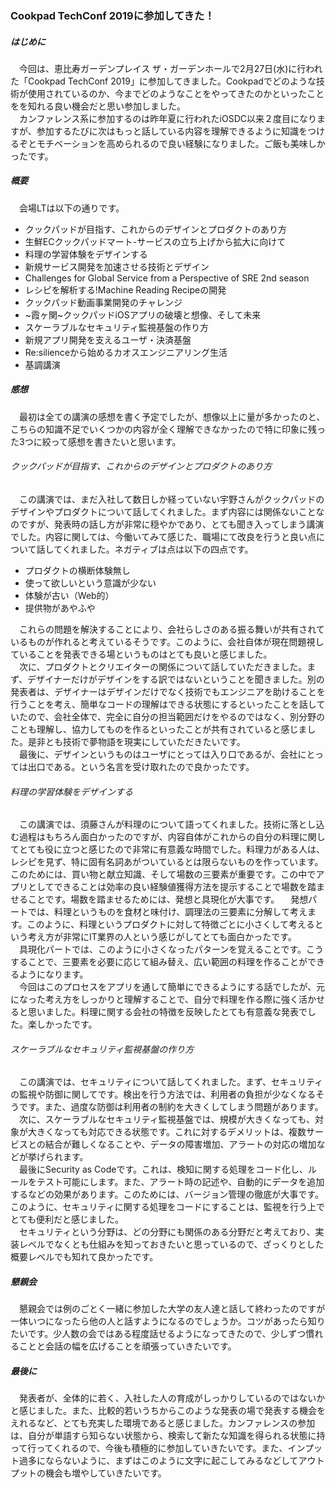 ### Cookpad TechConf 2019に参加してきた！
##### はじめに
　今回は、恵比寿ガーデンプレイス ザ・ガーデンホールで2月27日(水)に行われた「Cookpad TechConf 2019」に参加してきました。Cookpadでどのような技術が使用されているのか、今までどのようなことをやってきたのかといったことをを知れる良い機会だと思い参加しました。<br>
　カンファレンス系に参加するのは昨年夏に行われたiOSDC以来２度目になりますが、参加するたびに次はもっと話している内容を理解できるように知識をつけるぞとモチベーションを高められるので良い経験になりました。ご飯も美味しかったです。

##### 概要
　会場LTは以下の通りです。
* クックパッドが目指す、これからのデザインとプロダクトのあり方
* 生鮮ECクックパッドマート-サービスの立ち上げから拡大に向けて
* 料理の学習体験をデザインする
* 新規サービス開発を加速させる技術とデザイン
* Challenges for Global Service from a Perspective of SRE 2nd season
* レシピを解析する!Machine Reading Recipeの開発
* クックパッド動画事業開発のチャレンジ
* ~霞ヶ関~クックパッドiOSアプリの破壊と想像、そして未来
* スケーラブルなセキュリティ監視基盤の作り方
* 新規アプリ開発を支えるユーザ・決済基盤
* Re:silienceから始めるカオスエンジニアリング生活
* 基調講演

##### 感想
　最初は全ての講演の感想を書く予定でしたが、想像以上に量が多かったのと、こちらの知識不足でいくつかの内容が全く理解できなかったので特に印象に残った3つに絞って感想を書きたいと思います。
###### クックパッドが目指す、これからのデザインとプロダクトのあり方
　この講演では、まだ入社して数日しか経っていない宇野さんがクックパッドのデザインやプロダクトについて話してくれました。まず内容には関係ないことなのですが、発表時の話し方が非常に穏やかであり、とても聞き入ってしまう講演でした。内容に関しては、今働いてみて感じた、職場にて改良を行うと良い点について話してくれました。ネガティブは点は以下の四点です。
 - プロダクトの横断体験無し
 - 使って欲しいという意識が少ない
 - 体験が古い（Web的）
 - 提供物があやふや


 　これらの問題を解決することにより、会社らしさのある振る舞いが共有されているものが作れると考えているそうです。このように、会社自体が現在問題視していることを発表できる場というものはとても良いと感じました。<br>
 　次に、プロダクトとクリエイターの関係について話していただきました。まず、デザイナーだけがデザインをする訳ではないということを聞きました。別の発表者は、デザイナーはデザインだけでなく技術でもエンジニアを助けることを行うことを考え、簡単なコードの理解はできる状態にするといったことを話していたので、会社全体で、完全に自分の担当範囲だけをやるのではなく、別分野のことも理解し、協力してものを作るといったことが共有されていると感じました。是非とも技術で夢物語を現実にしていただきたいです。<br>
 　最後に、デザインというものはユーザにとっては入り口であるが、会社にとっては出口である。という名言を受け取れたので良かったです。

###### 料理の学習体験をデザインする
　この講演では、須藤さんが料理のについて語ってくれました。技術に落とし込む過程はもちろん面白かったのですが、内容自体がこれからの自分の料理に関してとても役に立つと感じたので非常に有意義な時間でした。料理力がある人は、レシピを見ず、特に固有名詞あがついているとは限らないものを作っています。このためには、買い物と献立知識、そして場数の三要素が重要です。この中でアプリとしてできることは効率の良い経験値獲得方法を提示することで場数を踏ませることです。場数を踏ませるためには、発想と具現化が大事です。
　発想パートでは、料理というものを食材と味付け、調理法の三要素に分解して考えます。このように、料理というプロダクトに対して特徴ごとに小さくして考えるという考え方が非常にIT業界の人という感じがしてとても面白かったです。<br>
　具現化パートでは、このように小さくなったパターンを覚えることです。こうすることで、三要素を必要に応じて組み替え、広い範囲の料理を作ることができるようになります。<br>
　今回はこのプロセスをアプリを通して簡単にできるようにする話でしたが、元になった考え方をしっかりと理解することで、自分で料理を作る際に強く活かせると思いました。料理に関する会社の特徴を反映したとても有意義な発表でした。楽しかったです。

###### スケーラブルなセキュリティ監視基盤の作り方
　この講演では、セキュリティについて話してくれました。まず、セキュリティの監視や防御に関してです。検出を行う方法では、利用者の負担が少なくなるそうです。また、過度な防御は利用者の制約を大きくしてしまう問題があります。<br>
　次に、スケーラブルなセキュリティ監視基盤では、規模が大きくなっても、対象が大きくなっても対応できる状態です。これに対するデメリットは、複数サービスとの結合が難しくなることや、データの障害増加、アラートの対応の増加などが挙げられます。<br>
　最後にSecurity as Codeです。これは、検知に関する処理をコード化し、ルールをテスト可能にします。また、アラート時の記述や、自動的にデータを追加するなどの効果があります。このためには、バージョン管理の徹底が大事です。このように、セキュリティに関する処理をコードにすることは、監視を行う上でとても便利だと感じました。<br>
　セキュリティという分野は、どの分野にも関係のある分野だと考えており、実装レベルでなくとも仕組みを知っておきたいと思っているので、ざっくりとした概要レベルでも知れて良かったです。

##### 懇親会
　懇親会では例のごとく一緒に参加した大学の友人達と話して終わったのですが一体いつになったら他の人と話すようになるのでしょうか。コツがあったら知りたいです。少人数の会ではある程度話せるようになってきたので、少しずつ慣れることと会話の幅を広げることを頑張っていきたいです。

##### 最後に
　発表者が、全体的に若く、入社した人の育成がしっかりしているのではないかと感じました。また、比較的若いうちからこのような発表の場で発表する機会をえれるなど、とても充実した環境であると感じました。カンファレンスの参加は、自分が単語すら知らない状態から、検索して新たな知識を得られる状態に持って行ってくれるので、今後も積極的に参加していきたいです。また、インプット過多にならないように、まずはこのように文字に起こしてみるなどしてアウトプットの機会も増やしていきたいです。

